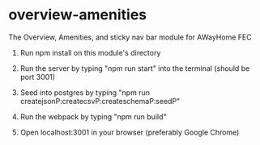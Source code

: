 # overview-amenities
The Overview, Amenities, and sticky nav bar module for AWayHome FEC

1. Run npm install on this module's directory

2. Run the server by typing "npm run start" into the terminal (should be port 3001)

3. Seed into postgres by typing "npm run createjsonP:createcsvP:createschemaP:seedP"

4. Run the webpack by typing "npm run build"

5. Open localhost:3001 in your browser (preferably Google Chrome)
